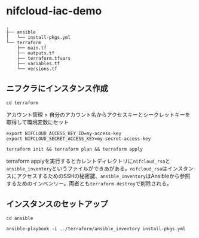 # nifcloud-iac-demo

```
.
├── ansible
│   └── install-pkgs.yml
└── terraform
    ├── main.tf
    ├── outputs.tf
    ├── terraform.tfvars
    ├── variables.tf
    └── versions.tf
```

## ニフクラにインスタンス作成

```
cd terraform
```

アカウント管理 > 自分のアカウント名からアクセスキーとシークレットキーを取得して環境変数にセット

```
export NIFCLOUD_ACCESS_KEY_ID=my-access-key
export NIFCLOUD_SECRET_ACCESS_KEY=my-secret-access-key
```

```
terraform init && terraform plan && terraform apply
```

terraform applyを実行するとカレントディレクトリに`nifcloud_rsa`と`ansible_inventory`というファイルができあがある。`nifcloud_rsa`はインスタンスにアクセスするためのSSHの秘密鍵、`ansible_inventory`はAnsibleから参照するためのインベンリー。両者とも`terraform destroy`で削除される。

## インスタンスのセットアップ

```
cd ansible
```

```
ansible-playbook -i ../terraform/ansible_inventory install-pkgs.yml
```
